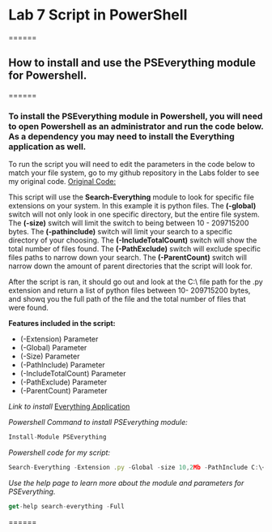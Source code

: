 # Lab 7 Script in PowerShell

======

## How to install and use the PSEverything module for Powershell.

======

###   To install the PSEverything module in Powershell, you will need to open Powershell as an administrator and run the code below. As a dependency you may need to install the Everything application as well.

To run the script you will need to edit the parameters in the code below to match your file system, go to my github repository in the Labs folder to see my original code. [Original Code:](https://it3038c-scripts/labs/PSEverything_Examples_Lab7.psm1)

This script will use the **Search-Everything** module to look for specific file extensions on your system. In this example it is python files. The **(-global)** switch will not only look in one specific directory, but the entire file system. The **(-size)** switch will limit the switch to being between 10 - 209715200 bytes. The **(-pathinclude)** switch will limit your search to a specific directory of your choosing. 
The **(-IncludeTotalCount)** switch will show the total number of files found. The **(-PathExclude)** switch will exclude specific files paths to narrow down your search. The
**(-ParentCount)** switch will narrow down the amount of parent directories that the script will look for. 

After the script is ran, it should go out and look at the C:\ file path for the .py extension and return a list of python files between 10- 209715200 bytes, and showq you the full path of the file and the total number of files that were found. 

**Features included in the script:**
<ul>
  <li>(-Extension) Parameter</li>
  <li>(-Global) Parameter</li>
  <li>(-Size) Parameter</li>
  <li>(-PathInclude) Parameter</li>
  <li>(-IncludeTotalCount) Parameter</li>
  <li>(-PathExclude) Parameter</li>
  <li>(-ParentCount) Parameter</li>
</ul>

*Link to install*
[Everything Application](https://www.voidtools.com/downloads/)

*Powershell Command to install PSEverything module:*
```javascript 
Install-Module PSEverything
```
*Powershell code for my script:*
```javascript 
Search-Everything -Extension .py -Global -size 10,2Mb -PathInclude C:\<Your file path> -IncludeTotalCount -PathExclude C:\<Your file path> -ParentCount 9
```
*Use the help page to learn more about the module and parameters for PSEverything.*
```javascript 
get-help search-everything -Full

```

======

